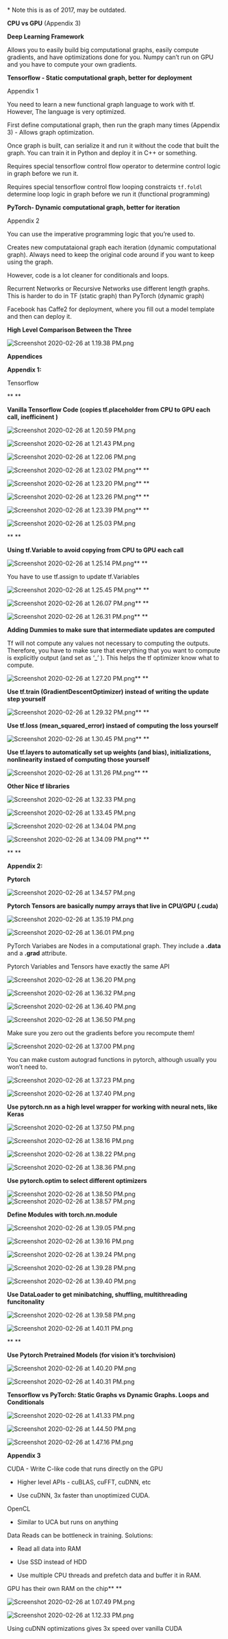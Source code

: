 \* Note this is as of 2017, may be outdated.

**CPU vs GPU** (Appendix 3)

**Deep Learning Framework**

Allows you to easily build big computational graphs, easily compute gradients, and have optimizations done for you. Numpy can’t run on GPU and you have to compute your own gradients.

**Tensorflow - Static computational graph, better for deployment**

Appendix 1

You need to learn a new functional graph language to work with tf. However, The language is very optimized.

First define computational graph, then run the graph many times (Appendix 3) - Allows graph optimization.

Once graph is built, can serialize it and run it without the code that built the graph. You can train it in Python and deploy it in C++ or something. 

Requires special tensorflow control flow operator to determine control logic in graph before we run it. 

Requires special tensorflow control flow looping constraicts `tf.foldl` determine loop logic in graph before we run it (functional programming)

**PyTorch- Dynamic computational graph, better for iteration**

Appendix 2

You can use the imperative programming logic that you’re used to.

Creates new computataional graph each iteration (dynamic computational graph). Always need to keep the original code around if you want to keep using the graph. 

However, code is a lot cleaner for conditionals and loops. 

Recurrent Networks or Recursive Networks use different length graphs. This is harder to do in TF (static graph) than PyTorch (dynamic graph)

Facebook has Caffe2 for deployment, where you fill out a model template and then can deploy it.

**High Level Comparison Between the Three**

![Screenshot 2020-02-26 at 1.19.38 PM.png](resources/3864195E6052DD85FAE9FA58BEA06C9C.png)

**Appendices**

**Appendix 1:** 

Tensorflow

**
**

**Vanilla Tensorflow Code (copies tf.placeholder from CPU to GPU each call, inefficinent )**

![Screenshot 2020-02-26 at 1.20.59 PM.png](resources/285FF9138FED213DC5626310A7DA538B.png)

![Screenshot 2020-02-26 at 1.21.43 PM.png](resources/0F56858CDDC3DB12C5DF1709DD6C3D98.png)

![Screenshot 2020-02-26 at 1.22.06 PM.png](resources/F99B8FD66C4AAE51B4200305D986FE8D.png)

![Screenshot 2020-02-26 at 1.23.02 PM.png](resources/34C101A41B486069EA2E0D6D954689EF.png)**
**

![Screenshot 2020-02-26 at 1.23.20 PM.png](resources/B5BD532E7452CA3FDC791E5101FDFBE7.png)**
**

![Screenshot 2020-02-26 at 1.23.26 PM.png](resources/A65044A5135BDDB66D4298F949AA967B.png)**
**

![Screenshot 2020-02-26 at 1.23.39 PM.png](resources/91DDED52D8F8141B72D99BB901E34EE8.png)**
**

![Screenshot 2020-02-26 at 1.25.03 PM.png](resources/D421D556E49DE3ACCD9E6F337EC5DC66.png)

**
**

**Using tf.Variable to avoid copying from CPU to GPU each call**

![Screenshot 2020-02-26 at 1.25.14 PM.png](resources/B4B011DA2F87553FBCC541B3F7104C48.png)**
**

You have to use tf.assign to update tf.Variables

![Screenshot 2020-02-26 at 1.25.45 PM.png](resources/7930F04934BDFA4EED0CFEB990C9B32B.png)**
**

![Screenshot 2020-02-26 at 1.26.07 PM.png](resources/D29988118C518DB277255388789DB189.png)**
**

![Screenshot 2020-02-26 at 1.26.31 PM.png](resources/E4B45AE6551339DEAEF0A39804B5D966.png)**
**

**Adding Dummies to make sure that intermediate updates are computed**

Tf will not compute any values not necessary to computing the outputs. Therefore, you have to make sure that everything that you want to compute is explicitly output (and set as ‘\_’ ). This helps the tf optimizer know what to compute.

![Screenshot 2020-02-26 at 1.27.20 PM.png](resources/857F6ED0E0DFFC65AFA19EA53508F5EA.png)**
**

**Use tf.train (GradientDescentOptimizer) instead of writing the update step yourself**

![Screenshot 2020-02-26 at 1.29.32 PM.png](resources/E3E4ED7F90F8B36704D19E9343569D32.png)**
**

**Use tf.loss (mean\_squared\_error) instaed of computing the loss yourself**

![Screenshot 2020-02-26 at 1.30.45 PM.png](resources/819B4838BD581699D589FA5EB23E853F.png)**
**

**Use tf.layers to automatically set up weights (and bias), initializations, nonlinearity instaed of computing those yourself**

![Screenshot 2020-02-26 at 1.31.26 PM.png](resources/2A131A1D24A596B071F5ABA513A1CF48.png)**
**

**Other Nice tf libraries**

![Screenshot 2020-02-26 at 1.32.33 PM.png](resources/7F9C10538EBC8C93FC85815A1BC1E78F.png)

![Screenshot 2020-02-26 at 1.33.45 PM.png](resources/72D6D674251B3B3CA13C7B5081883A45.png)

![Screenshot 2020-02-26 at 1.34.04 PM.png](resources/F7E090851E3E13D449944A633C3124EF.png)

![Screenshot 2020-02-26 at 1.34.09 PM.png](resources/1C8C695E064F4220777DB2BE2792DC29.png)**
**

**
**

**Appendix 2:**

**Pytorch**

![Screenshot 2020-02-26 at 1.34.57 PM.png](resources/AFEFAFF3A0FA80DFF187035B62827948.png)

**Pytorch Tensors are basically numpy arrays that live in CPU/GPU (.cuda)**

![Screenshot 2020-02-26 at 1.35.19 PM.png](resources/B0F9F636DECB727DFB6F2E2F12771B94.png)

![Screenshot 2020-02-26 at 1.36.01 PM.png](resources/5C8F3423AE6159BAD6435A66FF49065C.png)

PyTorch Variabes are Nodes in a computational graph. They include a **.data** and a **.grad** attribute.

Pytorch Variables and Tensors have exactly the same API

![Screenshot 2020-02-26 at 1.36.20 PM.png](resources/F658D0E15EE7FE71ED29760BCA7DCC7D.png)

![Screenshot 2020-02-26 at 1.36.32 PM.png](resources/5A27649D9BFF3CDB18D0737D9AD2AF8D.png)

![Screenshot 2020-02-26 at 1.36.40 PM.png](resources/EF9403E223F1BFF130E97EF2D3EA8967.png)

![Screenshot 2020-02-26 at 1.36.50 PM.png](resources/2496EE65465AC2B0100C0E6ADF025C95.png)

Make sure you zero out the gradients before you recompute them!

![Screenshot 2020-02-26 at 1.37.00 PM.png](resources/D89782931F7BBA400EC50DD08E44761A.png)

You can make custom autograd functions in pytorch, although usually you won’t need to.

![Screenshot 2020-02-26 at 1.37.23 PM.png](resources/30EFC749B93A28D571EB6565819D4BD8.png)

![Screenshot 2020-02-26 at 1.37.40 PM.png](resources/6B86E868D416DFECD2FCB2B46DC023F8.png)

**Use pytorch.nn as a high level wrapper for working with neural nets, like Keras**

![Screenshot 2020-02-26 at 1.37.50 PM.png](resources/46C25B311D77ADAF1F824830C92F50B1.png)

![Screenshot 2020-02-26 at 1.38.16 PM.png](resources/EE9B507FC02CC84B51C796D694F23C03.png)

![Screenshot 2020-02-26 at 1.38.22 PM.png](resources/23833726858257D16C5D96C10FF5F7C2.png)

![Screenshot 2020-02-26 at 1.38.36 PM.png](resources/5473BB6410DF6D4004515FD28166F02B.png)

**Use pytorch.optim to select different optimizers**

![Screenshot 2020-02-26 at 1.38.50 PM.png](resources/DE6492153F1C700DFAED1970C61D7422.png)![Screenshot 2020-02-26 at 1.38.57 PM.png](resources/E3EE5CDABF308EBB4FA2AA9700CFAC09.png)

**Define Modules with torch.nn.module**

![Screenshot 2020-02-26 at 1.39.05 PM.png](resources/0B60FB267980EEF34C309788098840E8.png)

![Screenshot 2020-02-26 at 1.39.16 PM.png](resources/686183EEC378400CAD334BCBB5FBDEA1.png)

![Screenshot 2020-02-26 at 1.39.24 PM.png](resources/F298030A511B29EA3F530DA75B132AA0.png)

![Screenshot 2020-02-26 at 1.39.28 PM.png](resources/47B61DBA717A7A0B0561AB336146F37B.png)

![Screenshot 2020-02-26 at 1.39.40 PM.png](resources/ED8D99392C2A885075515BC846174A33.png)

**Use DataLoader to get minibatching, shuffling, multithreading funcitonality**

![Screenshot 2020-02-26 at 1.39.58 PM.png](resources/4242B3277D98CA11910BD3E2A015FB1C.png)

![Screenshot 2020-02-26 at 1.40.11 PM.png](resources/B63F79E0D360B1B77BA19190C38A14A7.png)

**
**

**Use Pytorch Pretrained Models (for vision it’s torchvision)**

![Screenshot 2020-02-26 at 1.40.20 PM.png](resources/AC8DD74FDAB9AFEF882879733F482D41.png)

![Screenshot 2020-02-26 at 1.40.31 PM.png](resources/736A077B98FC2F371A770F234DA7E9CD.png)

**Tensorflow vs PyTorch: Static Graphs vs Dynamic Graphs. Loops and Conditionals**

![Screenshot 2020-02-26 at 1.41.33 PM.png](resources/0AE206FD9AE4B8004B80DBF047B97FAF.png)

![Screenshot 2020-02-26 at 1.44.50 PM.png](resources/DDA0BFB0F1B75B3342DC17CABB140DD2.png)

![Screenshot 2020-02-26 at 1.47.16 PM.png](resources/F2011BF676983C3CC152C66215D1F722.png)

**Appendix 3**

CUDA - Write C-like code that runs directly on the GPU

 - Higher level APIs - cuBLAS, cuFFT, cuDNN, etc

 - Use cuDNN, 3x faster than unoptimized CUDA.

OpenCL

 - Similar to UCA but runs on anything

Data Reads can be bottleneck in training. Solutions:

 - Read all data into RAM

 - Use SSD instead of HDD

 - Use multiple CPU threads and prefetch data and buffer it in RAM.

GPU has their own RAM on the chip**
**

![Screenshot 2020-02-26 at 1.07.49 PM.png](resources/4460549F76F458332ACBC6AF3FB02B04.png)

![Screenshot 2020-02-26 at 1.12.33 PM.png](resources/3080A49C06E071026ED121A1E2C2E268.png)

Using cuDNN optimizations gives 3x speed over vanilla CUDA